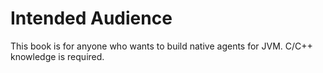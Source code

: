 # Intended Audience

This book is for anyone who wants to build native agents for JVM. C/C++ knowledge is required.



